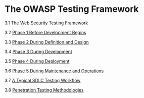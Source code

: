 # The OWASP Testing Framework

3.1 [The Web Security Testing Framework](0-The_Web_Security_Testing_Framework.md)

3.2 [Phase 1 Before Development Begins](0-The_Web_Security_Testing_Framework.md#phase-1-before-development-begins)

3.3 [Phase 2 During Definition and Design](0-The_Web_Security_Testing_Framework.md#phase-2-during-definition-and-design)

3.4 [Phase 3 During Development](0-The_Web_Security_Testing_Framework.md#phase-3-during-development)

3.5 [Phase 4 During Deployment](0-The_Web_Security_Testing_Framework.md#phase-4-during-deployment)

3.6 [Phase 5 During Maintenance and Operations](0-The_Web_Security_Testing_Framework.md#phase-5-during-maintenance-and-operations)

3.7 [A Typical SDLC Testing Workflow](0-The_Web_Security_Testing_Framework.md#a-typical-sdlc-testing-workflow)

3.8 [Penetration Testing Methodologies](1-Penetration_Testing_Methodologies.md)

